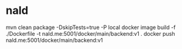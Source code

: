 # nald

mvn clean package -DskipTests=true -P local
docker image build -f ./Dockerfile -t nald.me:5001/docker/main/backend:v1 .
docker push nald.me:5001/docker/main/backend:v1


  